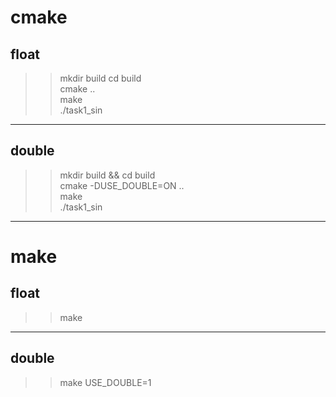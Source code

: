 # cmake  
## float  
>> mkdir build
cd build  
cmake ..  
make  
./task1_sin  
-------------------------------------------  
## double  
>> mkdir build && cd build  
cmake -DUSE_DOUBLE=ON ..  
make  
./task1_sin  
-------------------------------------------  
# make  
## float  
>> make  
-------------------------------------------  
## double  
>> make USE_DOUBLE=1  

